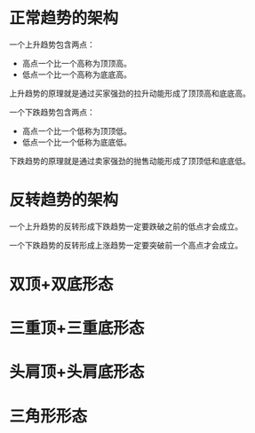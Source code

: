 # 正常趋势的架构

一个上升趋势包含两点：

+ 高点一个比一个高称为顶顶高。
+ 低点一个比一个高称为底底高。

上升趋势的原理就是通过买家强劲的拉升动能形成了顶顶高和底底高。

一个下跌趋势包含两点：

+ 高点一个比一个低称为顶顶低。
+ 低点一个比一个低称为底底低。

下跌趋势的原理就是通过卖家强劲的抛售动能形成了顶顶低和底底低。

# 反转趋势的架构

一个上升趋势的反转形成下跌趋势一定要跌破之前的低点才会成立。

一个下跌趋势的反转形成上涨趋势一定要突破前一个高点才会成立。

# 双顶+双底形态



# 三重顶+三重底形态



# 头肩顶+头肩底形态



# 三角形形态

